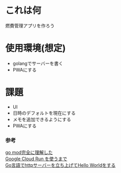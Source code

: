 # これは何
燃費管理アプリを作ろう

# 使用環境(想定)
* golangでサーバーを書く
* PWAにする

# 課題
* UI
* 日時のデフォルトを現在にする
* メモを追加できるようにする
* PWAにする

### 参考
[go mod完全に理解した](https://zenn.dev/optimisuke/articles/105feac3f8e726830f8c)  
[Google Cloud Run を使うまで](https://qiita.com/massie_g/items/5a9ce514eaa7c460b5e3)  
[Go言語でhttpサーバーを立ち上げてHello Worldをする](https://qiita.com/taizo/items/bf1ec35a65ad5f608d45)  